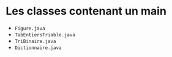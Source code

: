 # Les classes contenant un main
- `Figure.java`
- `TabEntiersTriable.java`
- `TriBinaire.java`
- `Dictionnaire.java`